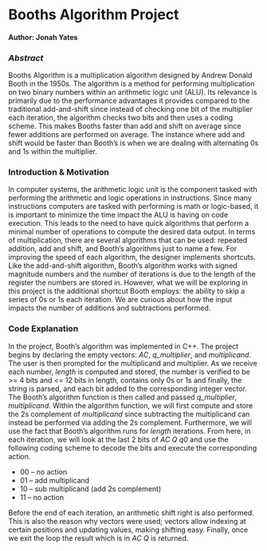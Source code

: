 # Booths Algorithm Project
#### Author: Jonah Yates

### _Abstract_
Booths Algorithm is a multiplication algorithm designed by Andrew Donald Booth in the 1950s. The algorithm is a method for performing multiplication on two binary numbers within an arithmetic logic unit (ALU). Its relevance is primarily due to the performance advantages it provides compared to the traditional add-and-shift since instead of checking one bit of the multiplier each iteration, the algorithm checks two bits and then uses a coding scheme. This makes Booths faster than add and shift on average since fewer additions are performed on average. The instance where add and shift would be faster than Booth’s is when we are dealing with alternating 0s and 1s within the multiplier.
### Introduction & Motivation
In computer systems, the arithmetic logic unit is the component tasked with performing the arithmetic and logic operations in instructions. Since many instructions computers are tasked with performing is math or logic-based, it is important to minimize the time impact the ALU is having on code execution. This leads to the need to have quick algorithms that perform a minimal number of operations to compute the desired data output. In terms of multiplication, there are several algorithms that can be used: repeated addition, add and shift, and Booth’s algorithms just to name a few. For improving the speed of each algorithm, the designer implements shortcuts. Like the add-and-shift algorithm, Booth’s algorithm works with signed magnitude numbers and the number of iterations is due to the length of the register the numbers are stored in. However, what we will be exploring in this project is the additional shortcut Booth employs: the ability to skip a series of 0s or 1s each iteration. We are curious about how the input impacts the number of additions and subtractions performed.

### Code Explanation
In the project, Booth’s algorithm was implemented in C++. The project begins by declaring the empty vectors: _AC_, _q_multiplier_, and _multiplicand_. The user is then prompted for the multiplicand and multiplier. As we receive each number, _length_ is computed and stored, the number is verified to be >= 4 bits and <= 12 bits in length, contains only 0s or 1s and finally, the string is parsed, and each bit added to the corresponding integer vector. The Booth’s algorithm function is then called and passed _q_multiplier_, _multiplicand_. Within the algorithm function, we will first compute and store the 2s complement of _multiplicand_ since subtracting the multiplicand can instead be performed via adding the 2s complement. Furthermore, we will use the fact that Booth’s algorithm runs for _length_ iterations. From here, in each iteration, we will look at the last 2 bits of _AC_ _Q_ _q0_ and use the following coding scheme to decode the bits and execute the corresponding action.
- 00 – no action
- 01 – add multiplicand
- 10 – sub multiplicand (add 2s complement)
- 11 – no action 

Before the end of each iteration, an arithmetic shift right is also performed. This is also the reason why vectors were used; vectors allow indexing at certain positions and updating values, making shifting easy. Finally, once we exit the loop the result which is in _AC_ _Q_ is returned.
